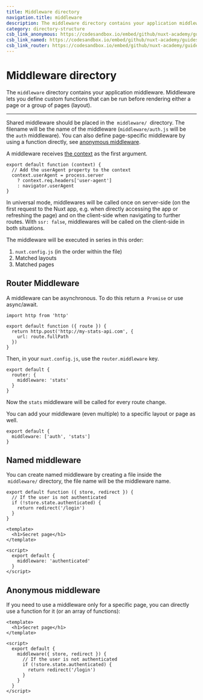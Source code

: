 ```yaml
---
title: Middleware directory
navigation.title: middleware
description: The middleware directory contains your application middleware. Middleware lets you define custom functions that can be run before rendering either a page or a group of pages (layout).
category: directory-structure
csb_link_anonymous: https://codesandbox.io/embed/github/nuxt-academy/guides-examples/tree/master/04_directory_structure/09_middleware_anonymous?fontsize=14&hidenavigation=1&theme=dark
csb_link_named: https://codesandbox.io/embed/github/nuxt-academy/guides-examples/tree/master/04_directory_structure/09_middleware_named?fontsize=14&hidenavigation=1&theme=dark
csb_link_router: https://codesandbox.io/embed/github/nuxt-academy/guides-examples/tree/master/04_directory_structure/09_middleware_router?fontsize=14&hidenavigation=1&theme=dark
---
```

# Middleware directory

The `middleware` directory contains your application middleware. Middleware lets you define custom functions that can be run before rendering either a page or a group of pages (layout).

---

Shared middleware should be placed in the  `middleware/`  directory. The filename will be the name of the middleware (`middleware/auth.js` will be the `auth` middleware). You can also define page-specific middleware by using a function directly, see [anonymous middleware](/examples/middleware/anonymous).

A middleware receives [the context](/docs/internals-glossary/context) as the first argument.

```js{}[middleware/user-agent.js]
export default function (context) {
  // Add the userAgent property to the context
  context.userAgent = process.server
    ? context.req.headers['user-agent']
    : navigator.userAgent
}
```

In universal mode, middlewares will be called once on server-side (on the first request to the Nuxt app, e.g. when directly accessing the app or refreshing the page) and on the client-side when navigating to further routes. With `ssr: false`, middlewares will be called on the client-side in both situations.

The middleware will be executed in series in this order:

1. `nuxt.config.js` (in the order within the file)
2. Matched layouts
3. Matched pages

## Router Middleware

A middleware can be asynchronous. To do this return a  `Promise` or use async/await.

```js{}[middleware/stats.js]
import http from 'http'

export default function ({ route }) {
  return http.post('http://my-stats-api.com', {
    url: route.fullPath
  })
}
```

Then, in your `nuxt.config.js`, use the `router.middleware` key.

```js{}[nuxt.config.js]
export default {
  router: {
    middleware: 'stats'
  }
}
```

Now the `stats` middleware will be called for every route change.

You can add your middleware (even multiple) to a specific layout or page as well.

```js{}[pages/index.vue / layouts/default.vue]
export default {
  middleware: ['auth', 'stats']
}
```

## Named middleware

You can create named middleware by creating a file inside the  `middleware/` directory, the file name will be the middleware name.

```js{}[middleware/authenticated.js]
export default function ({ store, redirect }) {
  // If the user is not authenticated
  if (!store.state.authenticated) {
    return redirect('/login')
  }
}
```

```html{}[pages/secret.vue]
<template>
  <h1>Secret page</h1>
</template>

<script>
  export default {
    middleware: 'authenticated'
  }
</script>
```

## Anonymous middleware

If you need to use a middleware only for a specific page, you can directly use a function for it (or an array of functions):

```html{}[pages/secret.vue]
<template>
  <h1>Secret page</h1>
</template>

<script>
  export default {
    middleware({ store, redirect }) {
      // If the user is not authenticated
      if (!store.state.authenticated) {
        return redirect('/login')
      }
    }
  }
</script>
```
